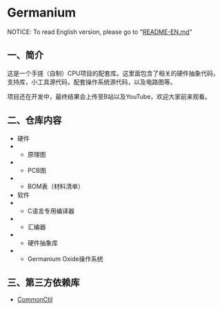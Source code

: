 # Germanium
NOTICE: To read English version, please go to "[README-EN.md](https://github.com/dexnab/Germanium/README-EN.md)"
## 一、简介
这是一个手搓（自制）CPU项目的配套库。这里面包含了相关的硬件抽象代码，支持库，小工具源代码，配套操作系统源代码，以及电路图等。

项目还在开发中，最终结果会上传至B站以及YouTube，欢迎大家前来观看。
## 二、仓库内容
* 硬件
* * 原理图
* * PCB图
* * BOM表（材料清单）
* 软件
* * C语言专用编译器
* * 汇编器
* * 硬件抽象库
* * Germanium Oxide操作系统
## 三、第三方依赖库
* [CommonCtil](https://github.com/GogeBlue/CommonCtil)

